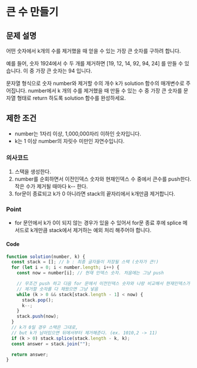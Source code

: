 # 큰 수 만들기

## 문제 설명

어떤 숫자에서 k개의 수를 제거했을 때 얻을 수 있는 가장 큰 숫자를 구하려 합니다.

예를 들어, 숫자 1924에서 수 두 개를 제거하면 [19, 12, 14, 92, 94, 24] 를 만들 수 있습니다. 이 중 가장 큰 숫자는 94 입니다.

문자열 형식으로 숫자 number와 제거할 수의 개수 k가 solution 함수의 매개변수로 주어집니다. number에서 k 개의 수를 제거했을 때 만들 수 있는 수 중 가장 큰 숫자를 문자열 형태로 return 하도록 solution 함수를 완성하세요.

## 제한 조건

- number는 1자리 이상, 1,000,000자리 이하인 숫자입니다.
- k는 1 이상 number의 자릿수 미만인 자연수입니다.

### 의사코드

1. 스택을 생성한다.
2. number를 순회하면서 이전인덱스 숫자와 현재인덱스 수 중에서 큰수를 push한다. 작은 수가 제거될 때마다 k-- 한다.
3. for문이 종료되고 k가 0 아니라면 stack의 끝자리에서 k개만큼 제거합니다.

### Point

- for 문안에서 k가 0이 되지 않는 경우가 있을 수 있어서 for문 종료 후에 splice 메서드로 k개만큼 stack에서 제거하는 예외 처리 해주어야 합니다.

#### Code

```js
function solution(number, k) {
  const stack = []; // b : 최종 글자들이 저장될 스택 (숫자가 큰!)
  for (let i = 0; i < number.length; i++) {
    const now = number[i]; // 현재 인덱스 숫자. 처음에는 그냥 push

    // 무조건 push 하고 다음 for 문에서 이전인덱스 숫자와 나랑 비교해서 현재인덱스가 이전인덱스보다 크면 pop하고 넣어줌. 제거하는 숫자인 (k)를 1 감소
    // 제거할 숫자를 다 채웠으면 그냥 넣음
    while (k > 0 && stack[stack.length - 1] < now) {
      stack.pop();
      k--;
    }
    stack.push(now);
  }
  // k가 0일 경우 스택은 그대로,
  // but k가 남아있으면 뒤에서부터 제거해준다. (ex. 1010,2 -> 11)
  if (k > 0) stack.splice(stack.length - k, k);
  const answer = stack.join("");

  return answer;
}
```
